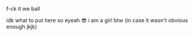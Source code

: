 f-ck it we ball 

idk what to put here so eyeah 😎
i am a girl btw (in case it wasn't obvious enough jkjk)
